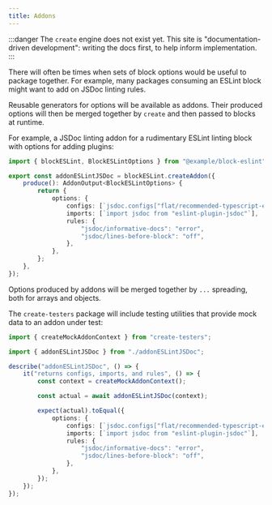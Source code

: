 ```yaml
---
title: Addons
---
```


:::danger
The `create` engine does not exist yet.
This site is "documentation-driven development": writing the docs first, to help inform implementation.
:::

There will often be times when sets of block options would be useful to package together.
For example, many packages consuming an ESLint block might want to add on JSDoc linting rules.

Reusable generators for options will be available as addons.
Their produced options will then be merged together by `create` and then passed to blocks at runtime.

For example, a JSDoc linting addon for a rudimentary ESLint linting block with options for adding plugins:

```ts
import { blockESLint, BlockESLintOptions } from "@example/block-eslint";

export const addonESLintJSDoc = blockESLint.createAddon({
	produce(): AddonOutput<BlockESLintOptions> {
		return {
			options: {
				configs: [`jsdoc.configs["flat/recommended-typescript-error"]`],
				imports: [`import jsdoc from "eslint-plugin-jsdoc"`],
				rules: {
					"jsdoc/informative-docs": "error",
					"jsdoc/lines-before-block": "off",
				},
			},
		};
	},
});
```

Options produced by addons will be merged together by `...` spreading, both for arrays and objects.

The `create-testers` package will include testing utilities that provide mock data to an addon under test:

```ts
import { createMockAddonContext } from "create-testers";

import { addonESLintJSDoc } from "./addonESLintJSDoc";

describe("addonESLintJSDoc", () => {
	it("returns configs, imports, and rules", () => {
		const context = createMockAddonContext();

		const actual = await addonESLintJSDoc(context);

		expect(actual).toEqual({
			options: {
				configs: [`jsdoc.configs["flat/recommended-typescript-error"]`],
				imports: [`import jsdoc from "eslint-plugin-jsdoc"`],
				rules: {
					"jsdoc/informative-docs": "error",
					"jsdoc/lines-before-block": "off",
				},
			},
		});
	});
});
```
